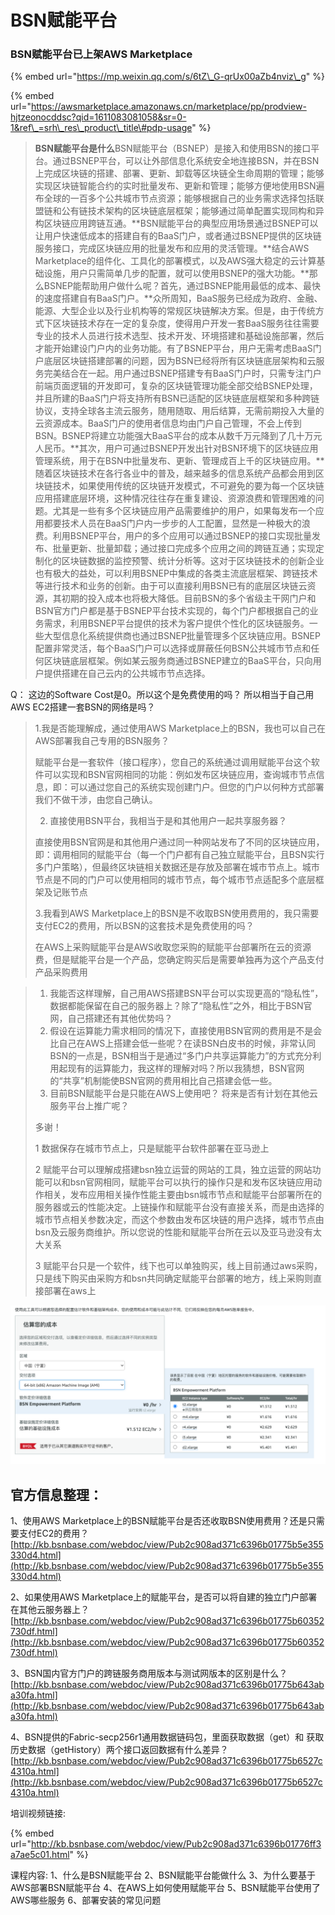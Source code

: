 # BSN赋能平台

### BSN赋能平台已上架AWS Marketplace <a id="activity-name"></a>

{% embed url="https://mp.weixin.qq.com/s/6tZ\_G-qrUx00aZb4nviz\_g" %}

{% embed url="https://awsmarketplace.amazonaws.cn/marketplace/pp/prodview-hjtzeonocddsc?qid=1611083081058&sr=0-1&ref\_=srh\_res\_product\_title\#pdp-usage" %}

> **BSN赋能平台是什么**BSN赋能平台（BSNEP）是接入和使用BSN的接口平台。通过BSNEP平台，可以让外部信息化系统安全地连接BSN，并在BSN上完成区块链的搭建、部署、更新、卸载等区块链全生命周期的管理；能够实现区块链智能合约的实时批量发布、更新和管理；能够方便地使用BSN遍布全球的一百多个公共城市节点资源；能够根据自己的业务需求选择包括联盟链和公有链技术架构的区块链底层框架；能够通过简单配置实现同构和异构区块链应用跨链互通。**BSN赋能平台的典型应用场景通过BSNEP可以让用户快速低成本的搭建自有的BaaS门户，或者通过BSNEP提供的区块链服务接口，完成区块链应用的批量发布和应用的灵活管理。**结合AWS Marketplace的组件化、工具化的部署模式，以及AWS强大稳定的云计算基础设施，用户只需简单几步的配置，就可以使用BSNEP的强大功能。**那么BSNEP能帮助用户做什么呢？首先，通过BSNEP能用最低的成本、最快的速度搭建自有BaaS门户。**众所周知，BaaS服务已经成为政府、金融、能源、大型企业以及行业机构等的常规区块链解决方案。但是，由于传统方式下区块链技术存在一定的复杂度，使得用户开发一套BaaS服务往往需要专业的技术人员进行技术选型、技术开发、环境搭建和基础设施部署，然后才能开始建设门户内的业务功能。有了BSNEP平台，用户无需考虑BaaS门户底层区块链搭建部署的问题，因为BSN已经将所有区块链底层架构和云服务完美结合在一起。用户通过BSNEP搭建专有BaaS门户时，只需专注门户前端页面逻辑的开发即可，复杂的区块链管理功能全部交给BSNEP处理，并且所建的BaaS门户将支持所有BSN已适配的区块链底层框架和多种跨链协议，支持全球各主流云服务，随用随取、用后结算，无需前期投入大量的云资源成本。BaaS门户的使用者信息均由门户自己管理，不会上传到BSN。BSNEP将建立功能强大BaaS平台的成本从数千万元降到了几十万元人民币。**其次，用户可通过BSNEP开发出针对BSN环境下的区块链应用管理系统，用于在BSN中批量发布、更新、管理成百上千的区块链应用。**随着区块链技术在各行各业中的普及，越来越多的信息系统产品都会用到区块链技术，如果使用传统的区块链开发模式，不可避免的要为每一个区块链应用搭建底层环境，这种情况往往存在重复建设、资源浪费和管理困难的问题。尤其是一些有多个区块链应用产品需要维护的用户，如果每发布一个应用都要技术人员在BaaS门户内一步步的人工配置，显然是一种极大的浪费。利用BSNEP平台，用户的多个应用可以通过BSNEP的接口实现批量发布、批量更新、批量卸载；通过接口完成多个应用之间的跨链互通；实现定制化的区块链数据的监控预警、统计分析等。这对于区块链技术的创新企业也有极大的益处，可以利用BSNEP中集成的各类主流底层框架、跨链技术等进行技术和业务的创新。由于可以直接利用BSN已有的底层区块链云资源，其初期的投入成本也将极大降低。目前BSN的多个省级主干网门户和BSN官方门户都是基于BSNEP平台技术实现的，每个门户都根据自己的业务需求，利用BSNEP平台提供的技术为客户提供个性化的区块链服务。一些大型信息化系统提供商也通过BSNEP批量管理多个区块链应用。BSNEP配置非常灵活，每个BaaS门户可以选择或屏蔽任何BSN公共城市节点和任何区块链底层框架。例如某云服务商通过BSNEP建立的BaaS平台，只向用户提供搭建在自己云内的公共城市节点选择。

Q： 这边的Software Cost是0。所以这个是免费使用的吗？ 所以相当于自己用AWS EC2搭建一套BSN的网络是吗？



> 1.我是否能理解成，通过使用AWS Marketplace上的BSN，我也可以自己在AWS部署我自己专用的BSN服务？
>
> 赋能平台是一套软件（接口程序），您自己的系统通过调用赋能平台这个软件可以实现和BSN官网相同的功能：例如发布区块链应用，查询城市节点信息，即：可以通过您自己的系统实现创建门户。但您的门户以何种方式部署我们不做干涉，由您自己确认。  
>
> 2. 直接使用BSN平台，我相当于是和其他用户一起共享服务器？
>
> 直接使用BSN官网是和其他用户通过同一种网站发布了不同的区块链应用，即：调用相同的赋能平台（每一个门户都有自己独立赋能平台，且BSN实行多门户策略），但最终区块链相关数据还是存放及部署在城市节点上。城市节点是不同的门户可以使用相同的城市节点，每个城市节点适配多个底层框架及记账节点  
>
> 3.我看到AWS Marketplace上的BSN是不收取BSN使用费用的，我只需要支付EC2的费用，所以BSN的这套技术是免费使用的吗？ 
>
> 在AWS上采购赋能平台是AWS收取您采购的赋能平台部署所在云的资源费，但是赋能平台是一个产品，您确定购买后是需要单独再为这个产品支付产品采购费用

> 1. 我能否这样理解，自己用AWS搭建BSN平台可以实现更高的“隐私性”，数据都能保留在自己的服务器上？除了“隐私性”之外，相比于BSN官网，自己搭建还有其他优势吗？
> 2. 假设在运算能力需求相同的情况下，直接使用BSN官网的费用是不是会比自己在AWS上搭建会低一些呢？在读BSN白皮书的时候，非常认同BSN的一点是，BSN相当于是通过“多门户共享运算能力”的方式充分利用起现有的运算能力，我这样的理解对吗？所以我猜想，BSN官网的“共享”机制能使BSN官网的费用相比自己搭建会低一些。
> 3. 目前BSN赋能平台是只能在AWS上使用吧？ 将来是否有计划在其他云服务平台上推广呢？
>
> 多谢！
>
> 1 数据保存在城市节点上，只是赋能平台软件部署在亚马逊上  
>
> 2 赋能平台可以理解成搭建bsn独立运营的网站的工具，独立运营的网站功能可以和bsn官网相同，赋能平台可以执行的操作只是和发布区块链应用动作相关，发布应用相关操作性能主要由bsn城市节点和赋能平台部署所在的服务器或云的性能决定。上链操作和赋能平台没有直接关系，而是由选择的城市节点相关参数决定，而这个参数由发布区块链的用户选择，城市节点由bsn及云服务商维护。所以您说的性能和赋能平台所在云以及亚马逊没有太大关系  
>
> 3  赋能平台只是一个软件，线下也可以单独购买，线上目前通过aws采购，只是线下购买由采购方和bsn共同确定赋能平台部署的地方，线上采购则直接部署在aws上

![](../.gitbook/assets/image%20%285%29.png)

## 官方信息整理：

1、使用AWS Marketplace上的BSN赋能平台是否还收取BSN使用费用？还是只需要支付EC2的费用？[http://kb.bsnbase.com/webdoc/view/Pub2c908ad371c6396b01775b5e355330d4.html](http://kb.bsnbase.com/webdoc/view/Pub2c908ad371c6396b01775b5e355330d4.html)

2、如果使用AWS Marketplace上的赋能平台，是否可以将自建的独立门户部署在其他云服务器上？[http://kb.bsnbase.com/webdoc/view/Pub2c908ad371c6396b01775b60352730df.html](http://kb.bsnbase.com/webdoc/view/Pub2c908ad371c6396b01775b60352730df.html)

3、BSN国内官方门户的跨链服务商用版本与测试网版本的区别是什么？[http://kb.bsnbase.com/webdoc/view/Pub2c908ad371c6396b01775b643aba30fa.html](http://kb.bsnbase.com/webdoc/view/Pub2c908ad371c6396b01775b643aba30fa.html)

4、BSN提供的Fabric-secp256r1通用数据链码包，里面获取数据（get）和 获取历史数据（getHistory）两个接口返回数据有什么差异？[http://kb.bsnbase.com/webdoc/view/Pub2c908ad371c6396b01775b6527c4310a.html](http://kb.bsnbase.com/webdoc/view/Pub2c908ad371c6396b01775b6527c4310a.html)

培训视频链接:

{% embed url="http://kb.bsnbase.com/webdoc/view/Pub2c908ad371c6396b01776ff3a7ae5c01.html" %}

课程内容: 1、什么是BSN赋能平台 2、BSN赋能平台能做什么 3、为什么要基于AWS部署BSN赋能平台 4、在AWS上如何使用赋能平台 5、BSN赋能平台使用了AWS哪些服务 6、部署安装的常见问题

